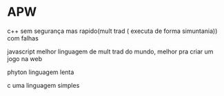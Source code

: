 # APW




c++ sem segurança mas rapido(mult trad ( executa de forma simuntania)) com falhas 

javascript melhor linguagem de mult trad do mundo, melhor pra criar um jogo na web

phyton linguagem lenta

c uma linguagem simples
